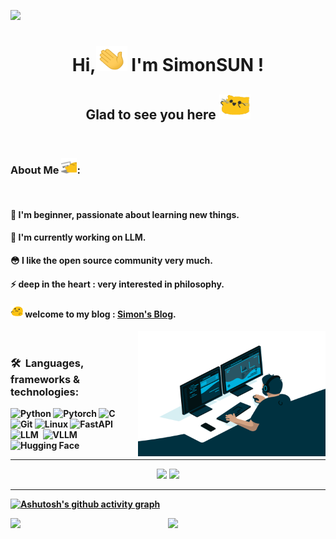 ![](https://raw.githubusercontent.com/halfrost/halfrost/master/icons/header_.png)
<h1 align="center"><strong>Hi,<img src="pics/wave.gif" alt="hi"  width=50 height=40 />  I'm SimonSUN ! </h1> 
<h2 align="center">Glad to see you here <img src="pics/meow_attention.gif" alt="hi"  width=50 height=40 /><strong/></h2>
<br>
  
### About Me <img src="pics/meow_code.gif" alt="hi"  width=25 height=25 />:
<br />
  
####  🚀 I'm beginner, passionate about learning new things.&nbsp;
####  🌱 I'm currently working on LLM.&nbsp;
####  😳 I like the open source community very much.&nbsp;
####  ⚡ deep in the heart : very interested in philosophy.&nbsp;
####  <img src="pics/blob-hype.gif" alt="hi"  width=20 height=20 /> welcome to my blog : [Simon's Blog](https://simons-blog-eight.vercel.app/).&nbsp;
  <img align="right" alt="GIF" src="pics/code.gif?raw=true" width="300" height="200" />
  <br /> 


### 🛠 &nbsp;Languages, frameworks & technologies:
![Python](https://img.shields.io/badge/-Python-05122A?style=flat&logo=python)
![Pytorch](https://img.shields.io/badge/-Pytorch-05122A?style=flat&logo=pytorch)
![C](https://img.shields.io/badge/-C-05122A?style=flat&logo=C&logoColor=A8B9CC)
![Git](https://img.shields.io/badge/-Git-05122A?style=flat&logo=git)
![Linux](https://img.shields.io/badge/-Linux-05122A?style=flat&logo=linux)
![FastAPI](https://img.shields.io/badge/-FastAPI-05122A?style=flat&logo=fastapi)&nbsp;  
![LLM](https://img.shields.io/badge/-LLM-05122A?style=flat&logo=openai)&nbsp;
![VLLM](https://img.shields.io/badge/-VLLM-05122A?style=flat&logo=v&logoColor=white)
![Hugging Face](https://img.shields.io/badge/-Hugging_Face-05122A?style=flat&logo=huggingface&logoColor=orange)&nbsp;  

  ---
<p align = "center">
  <img src = "https://github-readme-stats-sigma-five.vercel.app/api?username=Tendo33&count_private=true&show_icons=true&theme=tokyonight&line_height=40">
  <img src = "https://github-readme-stats-sigma-five.vercel.app/api/top-langs/?username=Tendo33&theme=tokyonight&line_height=40">
</p>
  
  ---
[![Ashutosh's github activity graph](https://github-readme-activity-graph.vercel.app/graph?username=Tendo33&theme=rogue)](https://github.com/ashutosh00710/github-readme-activity-graph)
  <p align = "center">
  <img align = "left" src = "https://github-readme-streak-stats.herokuapp.com/?user=Tendo33&theme=tokyonight" width="50%">
</p>
  <p align = "center">
  <img align = "right" src = "https://github-profile-trophy.vercel.app/?username=Tendo33&theme=tokyonight" width="50%" >
</p>
